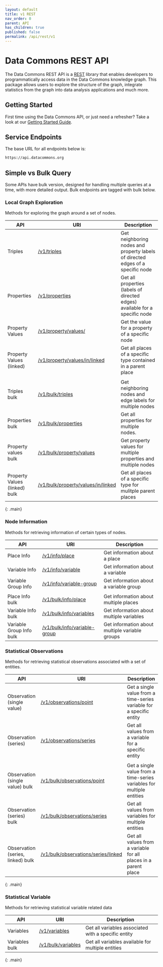 ```yaml
---
layout: default
title: v1 REST
nav_order: 0
parent: API
has_children: true
published: false
permalink: /api/rest/v1
---
```


# Data Commons REST API

The Data Commons REST API is a
[REST](https://en.wikipedia.org/wiki/Representational_state_transfer) library
that enables developers to programmatically access data in the Data Commons
knowledge graph. This package allows users to explore the structure of the
graph, integrate statistics from the graph into data analysis applications and
much more.

## Getting Started

First time using the Data Commons API, or just need a refresher? Take a look at
our [Getting Started Guide](/api/rest/v1/getting_started).

## Service Endpoints

The base URL for all endpoints below is:

```bash
https://api.datacommons.org
```

## Simple vs Bulk Query

Some APIs have bulk version, designed for handling multiple queries at a time,
with more detailed output. Bulk endpoints are tagged with <bulk-tag>bulk</bulk-tag> below.

### Local Graph Exploration

Methods for exploring the graph around a set of nodes.

| API                             | URI                                                                               | Description                                                                    |
| ------------------------------- | --------------------------------------------------------------------------------- | ------------------------------------------------------------------------------ |
| Triples                         | [/v1/triples](/api/rest/v1/triples)                                               | Get neighboring nodes and property labels of directed edges of a specific node |
| Properties                      | [/v1/properties](/api/rest/v1/properties)                                         | Get all properties (labels of directed edges) available for a specific node    |
| Property Values                 | [/v1/property/values/](/api/rest/v1/property/values)                              | Get the value for a property of a specific node                                |
| Property Values (linked)        | [/v1/property/values/in/linked](/api/rest/v1/property/values/in/linked)           | Get all places of a specific type contained in a parent place                  |
|                                 |                                                                                   |                                                                                |
| Triples <bulk-tag>bulk</bulk-tag>                  | [/v1/bulk/triples](/api/rest/v1/bulk/triples)                                     | Get neighboring nodes and edge labels for multiple nodes                       |
| Properties <bulk-tag>bulk</bulk-tag>               | [/v1/bulk/properties](/api/rest/v1/bulk/properties)                               | Get all properties for multiple nodes.                                         |
| Property values <bulk-tag>bulk</bulk-tag>          | [/v1/bulk/property/values](/api/rest/v1/bulk/property/values)                     | Get property values for multiple properties and multiple nodes                 |
| Property Values (linked) <bulk-tag>bulk</bulk-tag> | [/v1/bulk/property/values/in/linked](/api/rest/v1/bulk/property/values/in/linked) | Get all places of a specific type for mulitple parent places                   |
{: .main}

### Node Information

Methods for retrieving information of certain types of nodes.

| API                        | URI                                                                   | Description                                    |
| -------------------------- | --------------------------------------------------------------------- | ---------------------------------------------- |
| Place Info                 | [/v1/info/place](/api/rest/v1/info/place)                             | Get information about a place                  |
| Variable Info              | [/v1/info/variable](/api/rest/v1/info/variable)                       | Get information about a variable               |
| Variable Group Info        | [/v1/info/variable-group](/api/rest/v1/info/variable-group)           | Get information about a variable group         |
|                            |                                                                       |                                                |
| Place Info <bulk-tag>bulk</bulk-tag>          | [/v1/bulk/info/place](/api/rest/v1/bulk/info/place)                   | Get information about multiple places          |
| Variable Info <bulk-tag>bulk</bulk-tag>       | [/v1/bulk/info/variables](/api/rest/v1/bulk/info/variables)           | Get information about multiple variables       |
| Variable Group Info <bulk-tag>bulk</bulk-tag> | [/v1/bulk/info/variable-group](/api/rest/v1/bulk/info/variable-group) | Get information about multiple variable groups |

### Statistical Observations

Methods for retrieving statistical observations associated with a set of entities.

| API                                 | URI                                                                                 | Description                                                           |
| ----------------------------------- | ----------------------------------------------------------------------------------- | --------------------------------------------------------------------- |
| Observation (single value)          | [/v1/observations/point](/api/rest/v1/observations/point)                           | Get a single value from a time-series variable for a specific entity  |
| Observation (series)                | [/v1/observations/series](/api/rest/v1/observations/series)                         | Get all values from a variable for a specific entity                  |
|                                     |                                                                                     |                                                                       |
| Observation (single value) <bulk-tag>bulk</bulk-tag>   | [/v1/bulk/observations/point](/api/rest/v1/bulk/observations/point)                 | Get a single value from a time-series variables for multiple entities |
| Observation (series) <bulk-tag>bulk</bulk-tag>         | [/v1/bulk/observations/series](/api/rest/v1/bulk/observations/series)               | Get all values from variables for multiple entities                   |
| Observation (series, linked) <bulk-tag>bulk</bulk-tag> | [/v1/bulk/observations/series/linked](/api/rest/v1/bulk/observations/series/linked) | Get all values from a variable for all places in a parent place       |
{: .main}

### Statistical Variable

Methods for retrieving statistical variable related data

| API              | URI                                               | Description                                         |
| ---------------- | ------------------------------------------------- | --------------------------------------------------- |
| Variables        | [/v1/variables](/api/rest/v1/variables)           | Get all variables associated with a specific entity |
| Variables <bulk-tag>bulk</bulk-tag> | [/v1/bulk/variables](/api/rest/v1/bulk/variables) | Get all variables available for multiple entities   |
{: .main}
